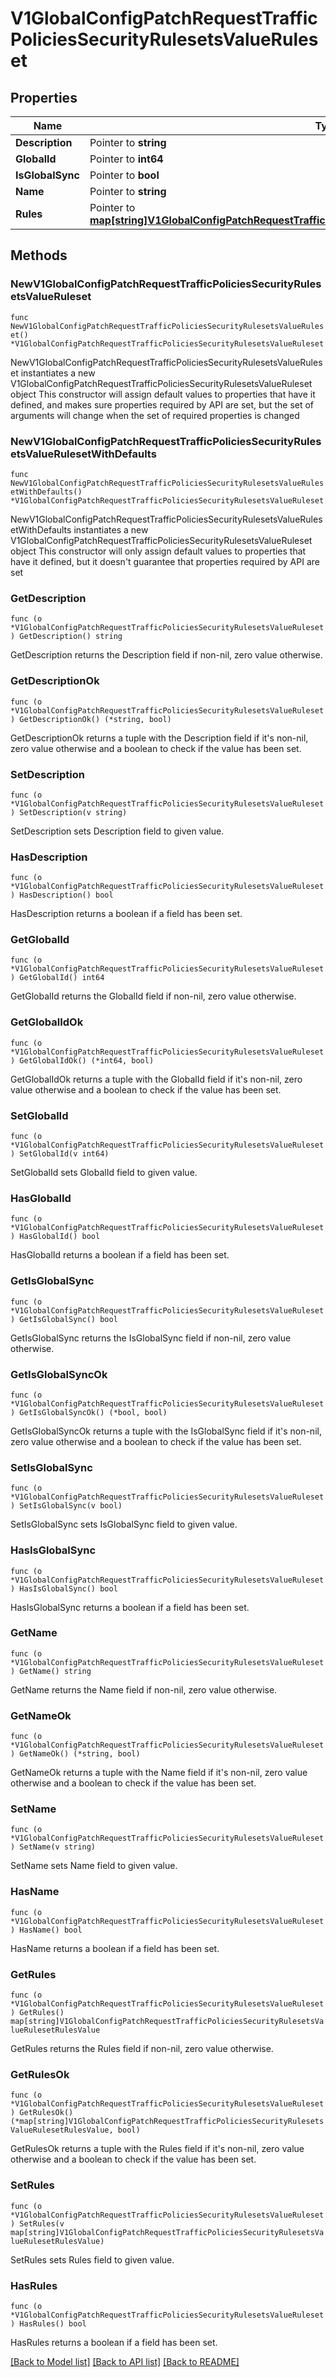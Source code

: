 # V1GlobalConfigPatchRequestTrafficPoliciesSecurityRulesetsValueRuleset

## Properties

Name | Type | Description | Notes
------------ | ------------- | ------------- | -------------
**Description** | Pointer to **string** |  | [optional] 
**GlobalId** | Pointer to **int64** |  | [optional] 
**IsGlobalSync** | Pointer to **bool** |  | [optional] 
**Name** | Pointer to **string** |  | [optional] 
**Rules** | Pointer to [**map[string]V1GlobalConfigPatchRequestTrafficPoliciesSecurityRulesetsValueRulesetRulesValue**](V1GlobalConfigPatchRequestTrafficPoliciesSecurityRulesetsValueRulesetRulesValue.md) |  | [optional] 

## Methods

### NewV1GlobalConfigPatchRequestTrafficPoliciesSecurityRulesetsValueRuleset

`func NewV1GlobalConfigPatchRequestTrafficPoliciesSecurityRulesetsValueRuleset() *V1GlobalConfigPatchRequestTrafficPoliciesSecurityRulesetsValueRuleset`

NewV1GlobalConfigPatchRequestTrafficPoliciesSecurityRulesetsValueRuleset instantiates a new V1GlobalConfigPatchRequestTrafficPoliciesSecurityRulesetsValueRuleset object
This constructor will assign default values to properties that have it defined,
and makes sure properties required by API are set, but the set of arguments
will change when the set of required properties is changed

### NewV1GlobalConfigPatchRequestTrafficPoliciesSecurityRulesetsValueRulesetWithDefaults

`func NewV1GlobalConfigPatchRequestTrafficPoliciesSecurityRulesetsValueRulesetWithDefaults() *V1GlobalConfigPatchRequestTrafficPoliciesSecurityRulesetsValueRuleset`

NewV1GlobalConfigPatchRequestTrafficPoliciesSecurityRulesetsValueRulesetWithDefaults instantiates a new V1GlobalConfigPatchRequestTrafficPoliciesSecurityRulesetsValueRuleset object
This constructor will only assign default values to properties that have it defined,
but it doesn't guarantee that properties required by API are set

### GetDescription

`func (o *V1GlobalConfigPatchRequestTrafficPoliciesSecurityRulesetsValueRuleset) GetDescription() string`

GetDescription returns the Description field if non-nil, zero value otherwise.

### GetDescriptionOk

`func (o *V1GlobalConfigPatchRequestTrafficPoliciesSecurityRulesetsValueRuleset) GetDescriptionOk() (*string, bool)`

GetDescriptionOk returns a tuple with the Description field if it's non-nil, zero value otherwise
and a boolean to check if the value has been set.

### SetDescription

`func (o *V1GlobalConfigPatchRequestTrafficPoliciesSecurityRulesetsValueRuleset) SetDescription(v string)`

SetDescription sets Description field to given value.

### HasDescription

`func (o *V1GlobalConfigPatchRequestTrafficPoliciesSecurityRulesetsValueRuleset) HasDescription() bool`

HasDescription returns a boolean if a field has been set.

### GetGlobalId

`func (o *V1GlobalConfigPatchRequestTrafficPoliciesSecurityRulesetsValueRuleset) GetGlobalId() int64`

GetGlobalId returns the GlobalId field if non-nil, zero value otherwise.

### GetGlobalIdOk

`func (o *V1GlobalConfigPatchRequestTrafficPoliciesSecurityRulesetsValueRuleset) GetGlobalIdOk() (*int64, bool)`

GetGlobalIdOk returns a tuple with the GlobalId field if it's non-nil, zero value otherwise
and a boolean to check if the value has been set.

### SetGlobalId

`func (o *V1GlobalConfigPatchRequestTrafficPoliciesSecurityRulesetsValueRuleset) SetGlobalId(v int64)`

SetGlobalId sets GlobalId field to given value.

### HasGlobalId

`func (o *V1GlobalConfigPatchRequestTrafficPoliciesSecurityRulesetsValueRuleset) HasGlobalId() bool`

HasGlobalId returns a boolean if a field has been set.

### GetIsGlobalSync

`func (o *V1GlobalConfigPatchRequestTrafficPoliciesSecurityRulesetsValueRuleset) GetIsGlobalSync() bool`

GetIsGlobalSync returns the IsGlobalSync field if non-nil, zero value otherwise.

### GetIsGlobalSyncOk

`func (o *V1GlobalConfigPatchRequestTrafficPoliciesSecurityRulesetsValueRuleset) GetIsGlobalSyncOk() (*bool, bool)`

GetIsGlobalSyncOk returns a tuple with the IsGlobalSync field if it's non-nil, zero value otherwise
and a boolean to check if the value has been set.

### SetIsGlobalSync

`func (o *V1GlobalConfigPatchRequestTrafficPoliciesSecurityRulesetsValueRuleset) SetIsGlobalSync(v bool)`

SetIsGlobalSync sets IsGlobalSync field to given value.

### HasIsGlobalSync

`func (o *V1GlobalConfigPatchRequestTrafficPoliciesSecurityRulesetsValueRuleset) HasIsGlobalSync() bool`

HasIsGlobalSync returns a boolean if a field has been set.

### GetName

`func (o *V1GlobalConfigPatchRequestTrafficPoliciesSecurityRulesetsValueRuleset) GetName() string`

GetName returns the Name field if non-nil, zero value otherwise.

### GetNameOk

`func (o *V1GlobalConfigPatchRequestTrafficPoliciesSecurityRulesetsValueRuleset) GetNameOk() (*string, bool)`

GetNameOk returns a tuple with the Name field if it's non-nil, zero value otherwise
and a boolean to check if the value has been set.

### SetName

`func (o *V1GlobalConfigPatchRequestTrafficPoliciesSecurityRulesetsValueRuleset) SetName(v string)`

SetName sets Name field to given value.

### HasName

`func (o *V1GlobalConfigPatchRequestTrafficPoliciesSecurityRulesetsValueRuleset) HasName() bool`

HasName returns a boolean if a field has been set.

### GetRules

`func (o *V1GlobalConfigPatchRequestTrafficPoliciesSecurityRulesetsValueRuleset) GetRules() map[string]V1GlobalConfigPatchRequestTrafficPoliciesSecurityRulesetsValueRulesetRulesValue`

GetRules returns the Rules field if non-nil, zero value otherwise.

### GetRulesOk

`func (o *V1GlobalConfigPatchRequestTrafficPoliciesSecurityRulesetsValueRuleset) GetRulesOk() (*map[string]V1GlobalConfigPatchRequestTrafficPoliciesSecurityRulesetsValueRulesetRulesValue, bool)`

GetRulesOk returns a tuple with the Rules field if it's non-nil, zero value otherwise
and a boolean to check if the value has been set.

### SetRules

`func (o *V1GlobalConfigPatchRequestTrafficPoliciesSecurityRulesetsValueRuleset) SetRules(v map[string]V1GlobalConfigPatchRequestTrafficPoliciesSecurityRulesetsValueRulesetRulesValue)`

SetRules sets Rules field to given value.

### HasRules

`func (o *V1GlobalConfigPatchRequestTrafficPoliciesSecurityRulesetsValueRuleset) HasRules() bool`

HasRules returns a boolean if a field has been set.


[[Back to Model list]](../README.md#documentation-for-models) [[Back to API list]](../README.md#documentation-for-api-endpoints) [[Back to README]](../README.md)


